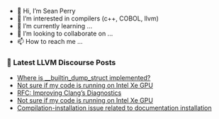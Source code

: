 - 👋 Hi, I’m Sean Perry
- 👀 I’m interested in compilers (c++, COBOL, llvm)
- 🌱 I’m currently learning ...
- 💞️ I’m looking to collaborate on ...
- 📫 How to reach me ...

<!---
s66perry/s66perry is a ✨ special ✨ repository because its `README.md` (this file) appears on your GitHub profile.
You can click the Preview link to take a look at your changes.
--->
### 📕 Latest LLVM Discourse Posts

<!-- DISCOURSE-LLVM:START -->
- [Where is __builtin_dump_struct implemented?](https://discourse.llvm.org/t/where-is-builtin-dump-struct-implemented/63284#post_1)
- [Not sure if my code is running on Intel Xe GPU](https://discourse.llvm.org/t/not-sure-if-my-code-is-running-on-intel-xe-gpu/63282#post_2)
- [RFC: Improving Clang’s Diagnostics](https://discourse.llvm.org/t/rfc-improving-clang-s-diagnostics/62584?page=2#post_36)
- [Not sure if my code is running on Intel Xe GPU](https://discourse.llvm.org/t/not-sure-if-my-code-is-running-on-intel-xe-gpu/63282#post_1)
- [Compilation-installation issue related to documentation installation](https://discourse.llvm.org/t/compilation-installation-issue-related-to-documentation-installation/63280#post_1)
<!-- DISCOURSE-LLVM:END -->
